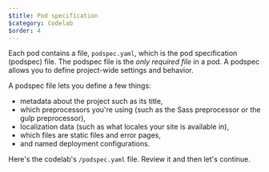 ```yaml
---
$title: Pod specification
$category: Codelab
$order: 4
---
```

Each pod contains a file, `podspec.yaml`, which is the pod specification (podspec) file. The podspec file is the *only required file* in a pod. A podspec allows you to define project-wide settings and behavior.

A podspec file lets you define a few things:

- metadata about the project such as its title,
- which preprocessors you're using (such as the Sass preprocessor or the gulp preprocessor),
- localization data (such as what locales your site is available in),
- which files are static files and error pages,
- and named deployment configurations.

Here's the codelab's `/podspec.yaml` file. Review it and then let's continue.


<script src="https://gist-it.appspot.com/https://github.com/growthemes/codelab/blob/master/podspec.yaml"></script>
